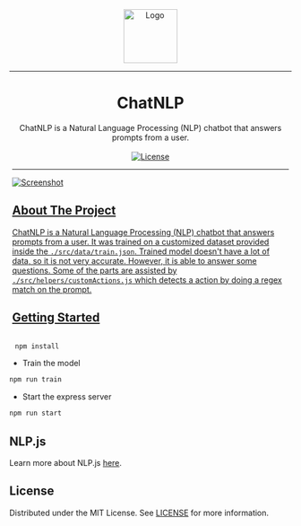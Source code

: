 <div align="center">
<a href="https://github.com/survivalq/ChatNLP">
  <img src="https://media.discordapp.net/attachments/1122114471062667326/1142827216263200878/image_1.png?width=120&height=120" alt="Logo" width="96" height="96">
</a>
</div>

---

<div align="center">
    <h1>ChatNLP</h1>
  ChatNLP is a Natural Language Processing (NLP) chatbot that answers prompts from a user.
</div>
<br>
<div align="center">
    <a href="https://github.com/survivalq/ChatNLP" style="display: inline-block; margin: 0 5px;">
      <img alt="License" src="https://img.shields.io/github/license/survivalq/ChatNLP">
</div>

---

![Screenshot](https://media.discordapp.net/attachments/1122114471062667326/1142832171854336020/image.png?width=1118&height=670)

## About The Project

ChatNLP is a Natural Language Processing (NLP) chatbot that answers prompts from a user. It was trained on a customized dataset provided inside the `./src/data/train.json`. Trained model doesn't have a lot of data, so it is not very accurate. However, it is able to answer some questions. Some of the parts are assisted by `./src/helpers/customActions.js` which detects a action by doing a regex match on the prompt.

## Getting Started

```sh
npm install
```

- Train the model

```sh
npm run train
```

- Start the express server

```sh
npm run start
```

## NLP.js

Learn more about NLP.js [here](https://github.com/axa-group/nlp.js).

## License

Distributed under the MIT License. See [LICENSE](https://github.com/survivalq/ChatNLP/blob/main/LICENSE) for more information.